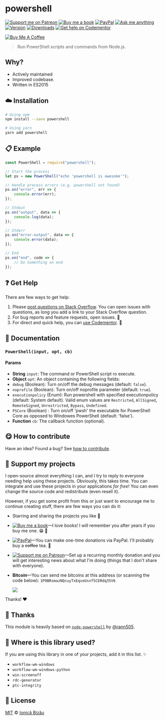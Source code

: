 <!-- Please do not edit this file. Edit the `blah` field in the `package.json` instead. If in doubt, open an issue. -->


















# powershell

 [![Support me on Patreon][badge_patreon]][patreon] [![Buy me a book][badge_amazon]][amazon] [![PayPal][badge_paypal_donate]][paypal-donations] [![Ask me anything](https://img.shields.io/badge/ask%20me-anything-1abc9c.svg)](https://github.com/IonicaBizau/ama) [![Version](https://img.shields.io/npm/v/powershell.svg)](https://www.npmjs.com/package/powershell) [![Downloads](https://img.shields.io/npm/dt/powershell.svg)](https://www.npmjs.com/package/powershell) [![Get help on Codementor](https://cdn.codementor.io/badges/get_help_github.svg)](https://www.codementor.io/johnnyb?utm_source=github&utm_medium=button&utm_term=johnnyb&utm_campaign=github)

<a href="https://www.buymeacoffee.com/H96WwChMy" target="_blank"><img src="https://www.buymeacoffee.com/assets/img/custom_images/yellow_img.png" alt="Buy Me A Coffee"></a>







> Run PowerShell scripts and commands from Node.js.






## Why?


 - Actively maintained
 - Improved codebase.
 - Written in ES2015













## :cloud: Installation

```sh
# Using npm
npm install --save powershell

# Using yarn
yarn add powershell
```













## :clipboard: Example



```js
const PowerShell = require("powershell");

// Start the process
let ps = new PowerShell("echo 'powershell is awesome'");

// Handle process errors (e.g. powershell not found)
ps.on("error", err => {
    console.error(err);
});

// Stdout
ps.on("output", data => {
    console.log(data);
});

// Stderr
ps.on("error-output", data => {
    console.error(data);
});

// End
ps.on("end", code => {
    // Do Something on end
});
```











## :question: Get Help

There are few ways to get help:



 1. Please [post questions on Stack Overflow](https://stackoverflow.com/questions/ask). You can open issues with questions, as long you add a link to your Stack Overflow question.
 2. For bug reports and feature requests, open issues. :bug:
 3. For direct and quick help, you can [use Codementor](https://www.codementor.io/johnnyb). :rocket:





## :memo: Documentation


### `PowerShell(input, opt, cb)`

#### Params

- **String** `input`: The command or PowerShell script ro execute.
- **Object** `opt`: An object containing the following fields:
 - `debug` (Boolean): Turn on/off the debug messages (default: `false`).
 - `noprofile` (Boolean): Turn on/off noprofile parameter (default: `true`).
 - `executionpolicy` (Enum): Run powershell with specified executionpolicy (default: System default). Valid enum values are `Restricted`, `AllSigned`, `RemoteSigned`, `Unrestricted`, `Bypass`, `Undefined`.
 - `PSCore` (Boolean) : Turn on/off 'pwsh' the executable for PowerShell Core as opposed to Windowes PowerShell (default: 'false').
- **Function** `cb`: The callback function (optional).














## :yum: How to contribute
Have an idea? Found a bug? See [how to contribute][contributing].


## :sparkling_heart: Support my projects
I open-source almost everything I can, and I try to reply to everyone needing help using these projects. Obviously,
this takes time. You can integrate and use these projects in your applications *for free*! You can even change the source code and redistribute (even resell it).

However, if you get some profit from this or just want to encourage me to continue creating stuff, there are few ways you can do it:


 - Starring and sharing the projects you like :rocket:
 - [![Buy me a book][badge_amazon]][amazon]—I love books! I will remember you after years if you buy me one. :grin: :book:
 - [![PayPal][badge_paypal]][paypal-donations]—You can make one-time donations via PayPal. I'll probably buy a ~~coffee~~ tea. :tea:
 - [![Support me on Patreon][badge_patreon]][patreon]—Set up a recurring monthly donation and you will get interesting news about what I'm doing (things that I don't share with everyone).
 - **Bitcoin**—You can send me bitcoins at this address (or scanning the code below): `1P9BRsmazNQcuyTxEqveUsnf5CERdq35V6`

    ![](https://i.imgur.com/z6OQI95.png)


Thanks! :heart:









## :cake: Thanks
This module is heavily based on [`node-powershell`](https://github.com/rannn505/node-powershell) by [@rann505](https://github.com/rannn505/).








## :dizzy: Where is this library used?
If you are using this library in one of your projects, add it in this list. :sparkles:

 - `workflow-wm-windows`
 - `workflow-wm-windows-python`
 - `win-screenoff`
 - `rdc-generator`
 - `ptc-integrity`











## :scroll: License

[MIT][license] © [Ionică Bizău][website]






[license]: /LICENSE
[website]: https://ionicabizau.net
[contributing]: /CONTRIBUTING.md
[docs]: /DOCUMENTATION.md
[badge_patreon]: https://ionicabizau.github.io/badges/patreon.svg
[badge_amazon]: https://ionicabizau.github.io/badges/amazon.svg
[badge_paypal]: https://ionicabizau.github.io/badges/paypal.svg
[badge_paypal_donate]: https://ionicabizau.github.io/badges/paypal_donate.svg
[patreon]: https://www.patreon.com/ionicabizau
[amazon]: http://amzn.eu/hRo9sIZ
[paypal-donations]: https://www.paypal.com/cgi-bin/webscr?cmd=_s-xclick&hosted_button_id=RVXDDLKKLQRJW
